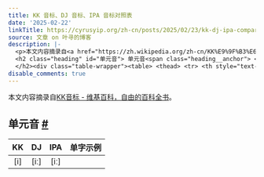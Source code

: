 ```yaml
---
title: KK 音标、DJ 音标、IPA 音标对照表
date: '2025-02-22'
linkTitle: https://cyrusyip.org/zh-cn/posts/2025/02/23/kk-dj-ipa-comparison/
source: 文章 on 叶寻的博客
description: |-
  <p>本文内容摘录自<a href="https://zh.wikipedia.org/zh-cn/KK%E9%9F%B3%E6%A8%99">KK音标 - 维基百科，自由的百科全书</a>。</p>
  <h2 class="heading" id="单元音"> 单元音<span class="heading__anchor"> <a href="#%e5%8d%95%e5%85%83%e9%9f%b3">#</a></span>
  </h2><div class="table-wrapper"><table> <thead> <tr> <th style="text-align: center">KK</th> <th style="text-align: center">DJ</th> <th style="text-align: center">IPA</th> <th style="text-align: center">单字示例</th> </tr> </thead> <tbody> <tr> <td style="text-align: center">[i]</td> <td style="text-align: center">[iː]</td> <td style="text-align: center">[iː]</td> <td ...
disable_comments: true
---
```

<p>本文内容摘录自<a href="https://zh.wikipedia.org/zh-cn/KK%E9%9F%B3%E6%A8%99">KK音标 - 维基百科，自由的百科全书</a>。</p>
<h2 class="heading" id="单元音"> 单元音<span class="heading__anchor"> <a href="#%e5%8d%95%e5%85%83%e9%9f%b3">#</a></span>
</h2><div class="table-wrapper"><table> <thead> <tr> <th style="text-align: center">KK</th> <th style="text-align: center">DJ</th> <th style="text-align: center">IPA</th> <th style="text-align: center">单字示例</th> </tr> </thead> <tbody> <tr> <td style="text-align: center">[i]</td> <td style="text-align: center">[iː]</td> <td style="text-align: center">[iː]</td> <td ...